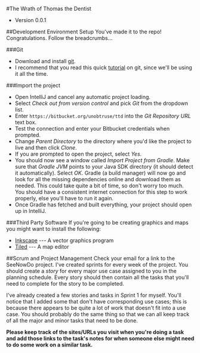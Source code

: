 #The Wrath of Thomas the Dentist

* Version 0.0.1

##Development Environment Setup
You've made it to the repo! Congratulations. Follow the breadcrumbs...

###Git
* Download and install [git](https://git-scm.com/downloads).
* I recommend that you read this quick [tutorial](http://rogerdudler.github.io/git-guide/) on git,
since we'll be using it all the time.

###Import the project
* Open IntelliJ and cancel any automatic project loading.
* Select *Check out from version control* and pick *Git* from the dropdown list.
* Enter `https://bitbucket.org/unobtruse/ttd` into the *Git Repository URL* text box.
* Test the connection and enter your Bitbucket credentials when prompted.
* Change *Parent Directory* to the directory where you'd like the project to live and then click *Clone*.
* If you are prompted to open the project, select *Yes*.
* You should now see a window called *Import Project from Gradle*. Make sure that *Gradle JVM* points to your Java SDK
directory (it should detect it automatically). Select *OK*. Gradle (a build manager) will now go and look for all the
missing dependencies online and download them as needed. This could take quite a bit of time, so don't worry too much.
You should have a consistent internet connection for this step to work properly, else you'll have to run it again.
* Once Gradle has fetched and built everything, your project should open up in IntelliJ.

###Third Party Software
If you're going to be creating graphics and maps you might want to install the following:
* [Inkscape](https://inkscape.org/en/download/) --- A vector graphics program
* [Tiled](http://www.mapeditor.org/download.html) --- A map editor

##Scrum and Project Management
Check your email for a link to the SeeNowDo project. I've created sprints for every week of the project. You should
create a *story* for every major use case assigned to you in the planning schedule. Every story should then contain all
the tasks that you'll need to complete for the story to be completed.

I've already created a few stories and tasks in Sprint 1 for myself. You'll notice that I added some that don't have
corresponding use cases; this is because there appears to be quite a lot of work that doesn't fit into a use case.
You should probably do the same thing so that we can all keep track of all the major and minor tasks that need to be
done.

**Please keep track of the sites/URLs you visit when you're doing a task and add those links to the task's notes for
when someone else might need to do some work on a similar task.**

